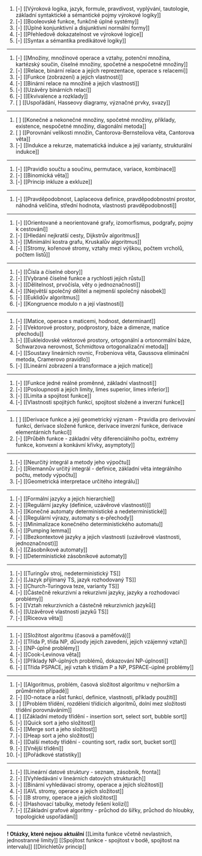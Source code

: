 1. [-] [[Výroková logika, jazyk, formule, pravdivost, vyplývání, tautologie, základní syntaktické a sémantické pojmy výrokové logiky]]
2. [-] [[Booleovské funkce, funkčně úplné systémy]]
3. [-] [[Úplné konjunktivní a disjunktivní normální formy]]
4. [-] [[Přehledově dokazatelnost ve výrokové logice]]
5. [-] [[Syntax a sémantika predikátové logiky]]
---
1. [-] [[Množiny, množinové operace a vztahy, potenční množina, kartézský součin, číselné množiny, spočetné a nespočetné množiny]]
2. [-] [[Relace, binární relace a jejich reprezentace, operace s relacemi]]
3. [-] [[Funkce (zobrazení) a jejich vlastnosti]]
4. [-] [[Binární relace na množině a jejich vlastnosti]]
5. [-] [[Uzávěry binárních relací]]
6. [-] [[Ekvivalence a rozklady]]
7. [ ] [[Uspořádání, Hasseovy diagramy, význačné prvky, svazy]]
---
1. [ ] [[Konečné a nekonečné množiny, spočetné množiny, příklady, existence, nespočetné množiny, diagonální metoda]]
2. [ ] [[Porovnání velikosti množin, Cantorova-Bernsteilova věta, Cantorova věta]]
3. [-] [[Indukce a rekurze, matematická indukce a její varianty, strukturální indukce]]
---
1. [-] [[Pravidlo součtu a součinu, permutace, variace, kombinace]] 
2. [-] [[Binomická věta]]
3. [-] [[Princip inkluze a exkluze]]
---
1. [-] [[Pravděpodobnost, Laplaceova definice, pravděpodobnostní prostor, náhodná veličina, střední hodnota, vlastnosti pravděpodobnosti]]
---
1.  [-] [[Orientované a neorientované grafy, izomorfismus, podgrafy, pojmy k cestování]]
2. [-] [[Hledání nejkratší cesty, Dijkstrův algoritmus]]
3. [-] [[Minimální kostra grafu, Kruskalův algoritmus]]
4. [-] [[Stromy, kořenové stromy, vztahy mezi výškou, počtem vrcholů, počtem listů]]
---
1. [-] [[Čísla a číselné obory]]
2. [-] [[Vybrané číselné funkce a rychlosti jejích růstu]]
3. [-] [[Dělitelnost, prvočísla, věty o jednoznačnosti]]
4. [-] [[Největší společný dělitel a nejmenší společný násobek]]
5. [-] [[Euklidův algoritmus]]
6. [-] [[Kongruence modulo n a její vlastnosti]]
---
1. [-] [[Matice, operace s maticemi, hodnost, determinant]]
2. [-] [[Vektorové prostory, podprostory, báze a dimenze, matice přechodu]]
3. [-] [[Eukleidovské vektorové prostory, ortogonální a ortonormální báze, Schwarzova nerovnost, Schmidtova ortogonalizační metoda]]
4. [-] [[Soustavy lineárních rovnic, Frobeniova věta, Gaussova eliminační metoda, Cramerovo pravidlo]]
5. [-] [[Lineární zobrazení a transformace a jejich matice]]
---
1. [-] [[Funkce jedné reálné proměnné, základní vlastnosti]]
2. [-] [[Posloupnosti a jejich limity, limes superior, limes inferior]]
3. [-] [[Limita a spojitost funkce]]
4. [-] [[Vlastnosti spojitých funkcí, spojitost složené a inverzní funkce]]
---
1. [ ] [[Derivace funkce a její geometrický význam - Pravidla pro derivování funkcí, derivace složené funkce, derivace inverzní funkce, derivace elementárních funkcí]]
2. [-] [[Průběh funkce - základní věty diferenciálního počtu, extrémy funkce, konvexní a konkávní křivky, asymptoty]]
----
1. [-] [[Neurčitý integrál a metody jeho výpočtu]]
2. [-] [[Riemannův určitý integrál - definice, základní věta integrálního počtu, metody výpočtu]]
3. [-] [[Geometrická interpretace určitého integrálu]]
---
1. [-] [[Formální jazyky a jejich hierarchie]]
2. [-] [[Regulární jazyky (definice, uzávěrové vlastnosti)]]
3. [-] [[Konečné automaty deterministické a nedeterministické]]
4. [-] [[Regulární výrazy, automaty s e-přechody]]
5. [-] [[Minimalizace konečného deterministického automatu]]
6. [-] [[Pumping lemma]]
7. [-] [[Bezkontextové jazyky a jejich vlastnosti (uzávěrové vlastnosti, jednoznačnost)]]
8. [-] [[Zásobníkové automaty]]
9. [-] [[Deterministické zásobníkové automaty]]
---
1. [-] [[Turingův stroj, nedeterministický TS]]
2. [-] [[Jazyk přijímaný TS, jazyk rozhodovaný TS]]
3. [-] [[Church-Turingova teze, varianty TS]]
4. [-] [[Částečně rekurzivní a rekurzivní jazyky, jazyky a rozhodovací problémy]]
5. [-] [[Vztah rekurzivních a částečně rekurzivních jazyků]]
6. [-] [[Uzávěrové vlastnosti jazyků TS]]
7. [-] [[Riceova věta]]
---
1. [-] [[Složitost algoritmu (časová a paměťová)]]
2. [-] [[Třída P, třída NP, důvody jejich zavedení, jejich vzájemný vztah]]
3. [-] [[NP-úplné problémy]]
4. [-] [[Cook-Levinova věta]]
5. [-] [[Příklady NP-úplných problémů, dokazování NP-úplnosti]]
6. [-] [[Třída PSPACE, její vztah k třídám P a NP, PSPACE-úplné problémy]]
---
1. [-] [[Algoritmus, problém, časová složitost algoritmu v nejhorším a průměrném případě]]
2. [-] [[O-notace a růst funkcí, definice, vlastnosti, příklady použití]]
3. [ ] [[Problém třídění, rozdělení třídicích algoritmů, dolní mez složitosti třídění porovnáváním]]
4. [ ] [[Základní metody třídění - insertion sort, select sort, bubble sort]]
5. [-] [[Quick sort a jeho složitost]]
6. [-] [[Merge sort a jeho složitost]]
7. [-] [[Heap sort a jeho složitost]]
8. [-] [[Další metody třídění - counting sort, radix sort, bucket sort]]
9. [-] [[Vnější třídění]]
10. [-] [[Pořádkové statistiky]]
---
1. [-] [[Lineární datové struktury - seznam, zásobník, fronta]]
2. [-] [[Vyhledávání v lineárních datových strukturách]]
3. [-] [[Binární vyhledávací stromy, operace a jejich složitosti]]
4. [-] [[AVL stromy, operace a jejich složitost]]
5. [-] [[B stromy, operace a jejich složitost]]
6. [-] [[Hashovací tabulky, metody řešení kolizí]]
7. [-] [[Základní grafové algoritmy - průchod do šířky, průchod do hloubky, topologické uspořádání]]
---
**! Otázky, které nejsou aktuální**
[[Limita funkce včetně nevlastních, jednostranné limity]]
[[Spojitost funkce - spojitost v bodě, spojitost na intervalu]]
[[Dirichletův princip]]
 
